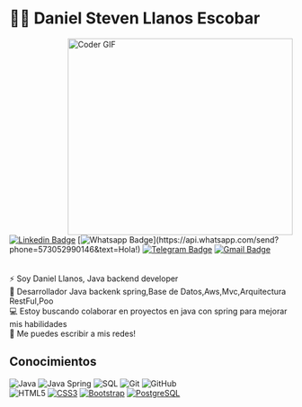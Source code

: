 # :man_technologist: Daniel Steven Llanos Escobar
<img align="right" src="https://media.giphy.com/media/SWoSkN6DxTszqIKEqv/giphy.gif" alt="Coder GIF" width="400" height="350">

[![Linkedin Badge](https://img.shields.io/badge/-LinkedIn-blue?style=flat-square&logo=Linkedin&logoColor=white&link=https://www.linkedin.com/in/danstellaes/)]((https://www.linkedin.com/in/daniel-steven-llanos-escobar-5035a1295/))
[![Whatsapp Badge](https://img.shields.io/badge/-Whatsapp-4CA143?style=flat-square&labelColor=4CA143&logo=whatsapp&logoColor=white&link=https://api.whatsapp.com/send?phone=573052990146&text=Hola!)](https://api.whatsapp.com/send?phone=573052990146&text=Hola!)
[![Telegram Badge](https://img.shields.io/badge/-Telegram-1ca0f1?style=flat-square&labelColor=1ca0f1&logo=telegram&logoColor=white&link=https://t.me/danstellaes)](https://t.me/danstellaes)
[![Gmail Badge](https://img.shields.io/badge/-Gmail-c14438?style=flat-square&logo=Gmail&logoColor=white&link=mailto:llanos.steven06@gmail.com)](mailto:llanos.steven06@gmail.com)
<br>
<br>
<br>
⚡ Soy Daniel Llanos,  Java backend developer <br>
🧪 Desarrollador Java backenk spring,Base de Datos,Aws,Mvc,Arquitectura RestFul,Poo<br>
💻 Estoy buscando colaborar en proyectos en java con spring para mejorar mis habilidades <br>
💬 Me puedes escribir a mis redes!

## Conocimientos

![Java](https://img.shields.io/badge/-Java-000000?style=flat&logo=java)
![Java Spring](https://img.shields.io/badge/-Spring-222222?style=flat&logo=spring&logoColor=6DB33F)
![SQL](https://img.shields.io/badge/-SQL-000000?style=flat&logo=postgresql)
![Git](https://img.shields.io/badge/-Git-222222?style=flat&logo=git&logoColor=F05032)
![GitHub](https://img.shields.io/badge/-GitHub-222222?style=flat&logo=github&logoColor=181717) <br>
![HTML5](https://img.shields.io/badge/-HTML5-000000?style=flat&logo=html5)
[![CSS3](https://img.shields.io/badge/-CSS3-1572B6?style=flat-square&logo=css3&link=https://github.com/DanSteLlaEs/)](https://github.com/DanSteLlaEs/)
[![Bootstrap](https://img.shields.io/badge/-Bootstrap-563D7C?style=flat-square&logo=bootstrap&link=https://github.com/DanSteLlaEs/)](https://github.com/DanSteLlaEs/)
[![PostgreSQL](https://img.shields.io/badge/-PostgreSQL-336791?style=flat-square&logo=postgresql&link=https://github.com/DanSteLlaEs/)](https://github.com/DanSteLlaEs/)
